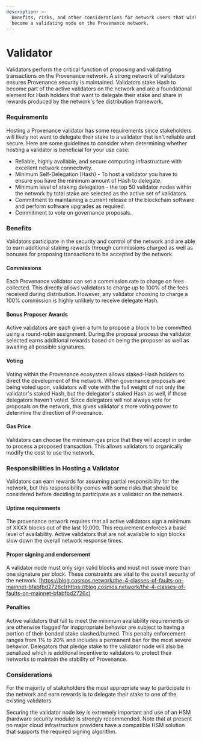 ```yaml
---
description: >-
  Benefits, risks, and other considerations for network users that wish to
  become a validating node on the Provenance network.
---
```


# Validator

Validators perform the critical function of proposing and validating transactions on the Provenance network. A strong network of validators ensures Provenance security is maintained. Validators stake Hash to become part of the active validators on the network and are a foundational element for Hash holders that want to delegate their stake and share in rewards produced by the network's fee distribution framework. 

### Requirements

Hosting a Provenance validator has some requirements since stakeholders will likely not want to delegate their stake to a validator that isn't reliable and secure. Here are some guidelines to consider when determining whether hosting a validator is beneficial for your use case:

* Reliable, highly available, and secure computing infrastructure with excellent network connectivity.
* Minimum Self-Delegation \(Hash\) - To host a validator you have to ensure you have the minimum amount of Hash to delegate. 
* Minimum level of staking delegation - the top 50 validator nodes within the network by total stake are selected as the active set of validators.
* Commitment to maintaining a current release of the blockchain software and perform software upgrades as required.
* Commitment to vote on governance proposals.

### Benefits

Validators participate in the security and control of the network and are able to earn additional staking rewards through commissions charged as well as bonuses for proposing transactions to be accepted by the network. 

#### Commissions

Each Provenance validator can set a commission rate to charge on fees collected. This directly allows validators to charge up to 100% of the fees received during distribution. However, any validator choosing to charge a 100% commission is highly unlikely to receive delegate Hash. 

#### Bonus Proposer Awards

Active validators are each given a turn to propose a block to be committed using a round-robin assignment. During the proposal process the validator selected earns additional rewards based on being the proposer as well as awaiting all possible signatures.

#### Voting 

Voting within the Provenance ecosystem allows staked-Hash holders to direct the development of the network. When governance proposals are being voted upon, validators will vote with the full weight of not only the validator's staked Hash, but the delegator's staked Hash as well, if those delegators haven't voted. Since delegators will not always vote for proposals on the network, this gives validator's more voting power to determine the direction of Provenance. 

#### Gas Price

Validators can choose the minimum gas price that they will accept in order to process a proposed transaction. This allows validators to organically modify the cost to use the network.

### Responsibilities in Hosting a Validator

Validators can earn rewards for assuming partial responsibility for the network, but this responsibility comes with some risks that should be considered before deciding to participate as a validator on the network. 

#### Uptime requirements

The provenance network requires that all active validators sign a minimum of XXXX blocks out of the last 10,000.  This requirement enforces a basic level of availability.  Active validators that are not available to sign blocks slow down the overall network response times.

#### Proper signing and endorsement

A validator node must only sign valid blocks and must not issue more than one signature per block.  These constraints are vital to the overall security of the network. [https://blog.cosmos.network/the-4-classes-of-faults-on-mainnet-bfabfbd2726c](https://blog.cosmos.network/the-4-classes-of-faults-on-mainnet-bfabfbd2726c)

#### Penalties

Active validators that fail to meet the minimum availability requirements or are otherwise flagged for inappropriate behavior are subject to having a portion of their bonded stake slashed/burned.  This penalty enforcement ranges from 1% to 20% and includes a permanent ban for the most severe behavior.  Delegators that pledge stake to the validator node will also be penalized which is additional incentive to validators to protect their networks to maintain the stability of Provenance.

### Considerations

For the majority of stakeholders the most appropriate way to participate in the network and earn rewards is to delegate their stake to one of the existing validators

Securing the validator node key is extremely important and use of an HSM \(hardware security module\) is strongly recommended.  Note that at present no major cloud infrastructure providers have a compatible HSM solution that supports the required signing algorithm.

